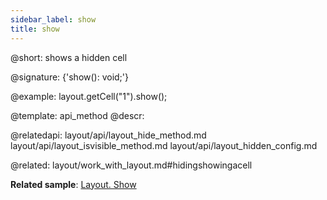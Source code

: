```yaml
---
sidebar_label: show
title: show
---          
```


@short: shows a hidden cell

@signature: {'show(): void;'}

@example:
layout.getCell("1").show();


@template: api_method
@descr:



@relatedapi:
layout/api/layout_hide_method.md
layout/api/layout_isvisible_method.md
layout/api/layout_hidden_config.md

@related: layout/work_with_layout.md#hidingshowingacell

**Related sample**: [Layout. Show](https://snippet.dhtmlx.com/v0q7gq26)
